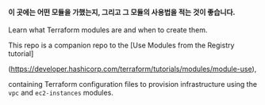 
#### 이 곳에는 어떤 모듈을 가했는지, 그리고 그 모듈의 사용법을 적는 것이 좋습니다.

Learn what Terraform modules are and when to create them.

This repo is a companion repo to the [Use Modules from the Registry tutorial]

(https://developer.hashicorp.com/terraform/tutorials/modules/module-use), 

containing Terraform configuration files to provision infrastructure using the `vpc` and `ec2-instances` modules.
